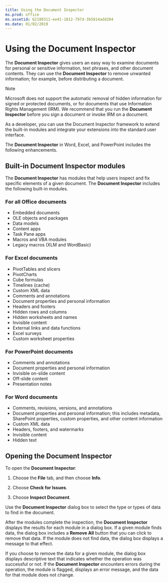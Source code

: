 ```yaml
---
title: Using the Document Inspector
ms.prod: office
ms.assetid: 62180311-ee41-1812-797d-3b5814add284
ms.date: 01/02/2019
---
```



# Using the Document Inspector

The **Document Inspector** gives users an easy way to examine documents for personal or sensitive information, text phrases, and other document contents. They can use the **Document Inspector** to remove unwanted information; for example, before distributing a document.

> [!NOTE] 
> Microsoft does not support the automatic removal of hidden information for signed or protected documents, or for documents that use Information Rights Management (IRM). We recommend that you run the **Document Inspector** before you sign a document or invoke IRM on a document.

As a developer, you can use the Document Inspector framework to extend the built-in modules and integrate your extensions into the standard user interface. 

The **Document Inspector** in Word, Excel, and PowerPoint includes the following enhancements.

## Built-in Document Inspector modules

The **Document Inspector** has modules that help users inspect and fix specific elements of a given document. The **Document Inspector** includes the following built-in modules.

### For all Office documents

- Embedded documents   
- OLE objects and packages 
- Data models 
- Content apps 
- Task Pane apps 
- Macros and VBA modules
- Legacy macros (XLM and WordBasic)
    
### For Excel documents

- PivotTables and slicers 
- PivotCharts
- Cube formulas
- Timelines (cache)
- Custom XML data
- Comments and annotations
- Document properties and personal information
- Headers and footers
- Hidden rows and columns   
- Hidden worksheets and names   
- Invisible content   
- External links and data functions   
- Excel surveys   
- Custom worksheet properties
    
### For PowerPoint documents

- Comments and annotations   
- Document properties and personal information   
- Invisible on-slide content   
- Off-slide content 
- Presentation notes
    
### For Word documents

- Comments, revisions, versions, and annotations 
- Document properties and personal information; this includes metadata, SharePoint properties, custom properties, and other content information  
- Custom XML data   
- Headers, footers, and watermarks   
- Invisible content  
- Hidden text
    

## Opening the Document Inspector

To open the **Document Inspector**:

1. Choose the **File** tab, and then choose **Info**.
    
2. Choose **Check for Issues**.
    
3. Choose **Inspect Document**.
    
Use the **Document Inspector** dialog box to select the type or types of data to find in the document.

After the modules complete the inspection, the **Document Inspector** displays the results for each module in a dialog box. If a given module finds data, the dialog box includes a **Remove All** button that you can click to remove that data. If the module does not find data, the dialog box displays a message to that effect.

If you choose to remove the data for a given module, the dialog box displays descriptive text that indicates whether the operation was successful or not. If the **Document Inspector** encounters errors during the operation, the module is flagged, displays an error message, and the data for that module does not change.


